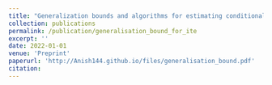 ```yaml
---
title: "Generalization bounds and algorithms for estimating conditional average treatment effect of dosage"
collection: publications
permalink: /publication/generalisation_bound_for_ite
excerpt: ''
date: 2022-01-01
venue: 'Preprint'
paperurl: 'http://Anish144.github.io/files/generalisation_bound.pdf'
citation:
---
```

